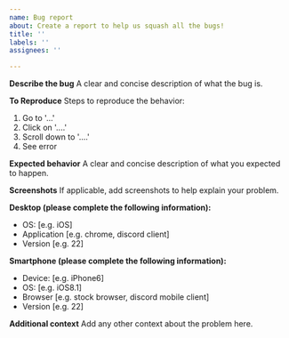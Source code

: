 ```yaml
---
name: Bug report
about: Create a report to help us squash all the bugs!
title: ''
labels: ''
assignees: ''

---
```


**Describe the bug**
A clear and concise description of what the bug is.

**To Reproduce**
Steps to reproduce the behavior:
1. Go to '...'
2. Click on '....'
3. Scroll down to '....'
4. See error

**Expected behavior**
A clear and concise description of what you expected to happen.

**Screenshots**
If applicable, add screenshots to help explain your problem.

**Desktop (please complete the following information):**
 - OS: \[e.g. iOS]
 - Application [e.g. chrome, discord client]
 - Version \[e.g. 22]

**Smartphone (please complete the following information):**
 - Device: \[e.g. iPhone6]
 - OS: \[e.g. iOS8.1]
 - Browser \[e.g. stock browser, discord mobile client]
 - Version \[e.g. 22]

**Additional context**
Add any other context about the problem here.
